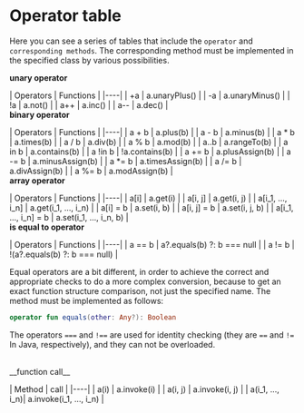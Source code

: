 # Operator table

Here you can see a series of tables that include the `operator` and `corresponding methods`. The corresponding method must be implemented in the specified class by various possibilities.


__unary operator__

| Operators | Functions |
|----|
| +a | a.unaryPlus() |
| -a | a.unaryMinus() |
| !a | a.not() |
| a++ | a.inc() |
| a-- | a.dec() |
<br/>
__binary operator__

| Operators | Functions |
|----|
| a + b | a.plus(b) |
| a - b | a.minus(b) |
| a * b | a.times(b) |
| a / b | a.div(b) |
| a % b | a.mod(b) |
| a..b | a.rangeTo(b) |
| a in b | a.contains(b) |
| a !in b | !a.contains(b) |
| a += b | a.plusAssign(b) |
| a -= b | a.minusAssign(b) |
| a *= b | a.timesAssign(b) |
| a /= b | a.divAssign(b) |
| a %= b | a.modAssign(b) |
<br/>
__array operator__

| Operators | Functions |
|----|
| a[i] | a.get(i) |
| a[i, j] | a.get(i, j) |
| a[i\_1, ..., i\_n] | a.get(i\_1, ..., i\_n) |
| a[i] = b | a.set(i, b) |
| a[i, j] = b | a.set(i, j, b) |
| a[i\_1, ..., i\_n] = b | a.set(i\_1, ..., i\_n, b) |
<br/>
__is equal to operator__

| Operators | Functions |
|----|
| a == b | a?.equals(b) ?: b === null |
| a != b | !(a?.equals(b) ?: b === null) |

Equal operators are a bit different, in order to achieve the correct and appropriate checks to do a more complex conversion, because to get an exact function structure comparison, not just the specified name. The method must be implemented as follows:

```kotlin
operator fun equals(other: Any?): Boolean
```
The operators `===` and `!==` are used for identity checking (they are `==` and `!=` In Java, respectively), and they can not be overloaded.

<br/>
__function call__

| Method | call |
|----|
| a(i) | a.invoke(i) |
| a(i, j) | a.invoke(i, j) |
| a(i\_1, ..., i\_n)| a.invoke(i\_1, ..., i\_n) |
